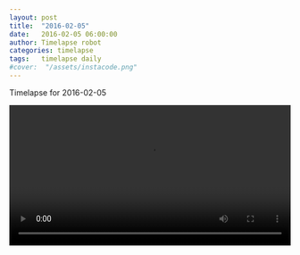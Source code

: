 ```yaml
---
layout: post
title:  "2016-02-05"
date:   2016-02-05 06:00:00
author: Timelapse robot
categories: timelapse
tags:	timelapse daily
#cover:  "/assets/instacode.png"
---
```

Timelapse for 2016-02-05

<video width="100%" controls="true">
  <source src="https://rest.s3for.me/bridgeinice/2016-02-05.webm" type="video/webm">
  <source src="https://rest.s3for.me/bridgeinice/2016-02-05.mp4" type="video/mp4">
  Your browser does not support the video tag.
</video>
